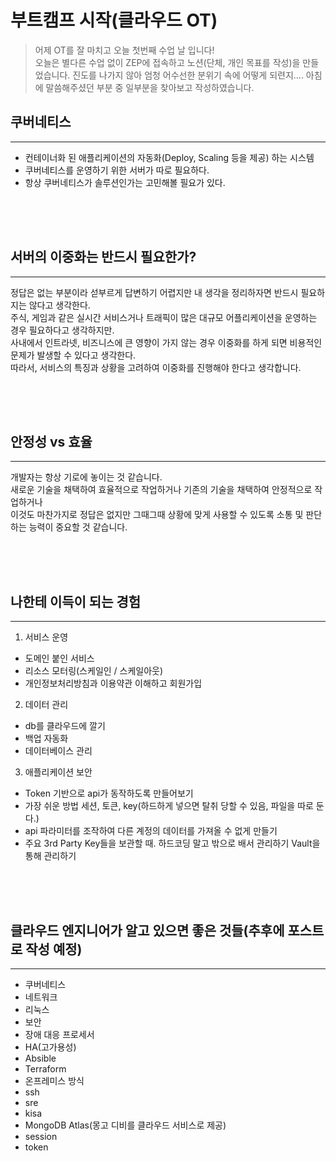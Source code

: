 # 부트캠프 시작(클라우드 OT)

> 어제 OT를 잘 마치고 오늘 첫번째 수업 날 입니다!  
> 오늘은 별다른 수업 없이 ZEP에 접속하고 노션(단체, 개인 목표를 작성)을 만들었습니다.
> 진도를 나가지 않아 엄청 어수선한 분위기 속에 어떻게 되련지....
> 아침에 말씀해주셨던 부분 중 일부분을 찾아보고 작성하였습니다.

## 쿠버네티스
*** 
- 컨테이너화 된 애플리케이션의 자동화(Deploy, Scaling 등을 제공) 하는 시스템
- 쿠버네티스를 운영하기 위한 서버가 따로 필요하다.
- 항상 쿠버네티스가 솔루션인가는 고민해볼 필요가 있다.

<div style="height: 50px;"></div>

## 서버의 이중화는 반드시 필요한가?
***
정답은 없는 부분이라 섣부르게 답변하기 어렵지만 내 생각을 정리하자면 반드시 필요하지는 않다고 생각한다.  
주식, 게임과 같은 실시간 서비스거나 트래픽이 많은 대규모 어플리케이션을 운영하는 경우 필요하다고 생각하지만.    
사내에서 인트라넷, 비즈니스에 큰 영향이 가지 않는 경우 이중화를 하게 되면 비용적인 문제가 발생할 수 있다고 생각한다.   
따라서, 서비스의 특징과 상황을 고려하여 이중화를 진행해야 한다고 생각합니다.

<div style="height: 50px;"></div>

## 안정성 vs 효율
***
개발자는 항상 기로에 놓이는 것 같습니다.  
새로운 기술을 채택하여 효율적으로 작업하거나 기존의 기술을 채택하여 안정적으로 작업하거나  
이것도 마찬가지로 정답은 없지만 그때그때 상황에 맞게 사용할 수 있도록 소통 및 판단하는 능력이 중요할 것 같습니다. 

<div style="height: 50px;"></div>

## 나한테 이득이 되는 경험
***
1. 서비스 운영
  - 도메인 붙인 서비스
  - 리소스 모터링(스케일인 / 스케일아웃)
  - 개인정보처리방침과 이용약관 이해하고 회원가입

2. 데이터 관리
- db를 클라우드에 깔기
- 백업 자동화
- 데이터베이스 관리

3. 애플리케이션 보안
- Token 기반으로 api가 동작하도록 만들어보기
- 가장 쉬운 방법 세션, 토큰, key(하드하게 넣으면 탈취 당할 수 있음, 파일을 따로 둔다.)
- api 파라미터를 조작하여 다른 계정의 데이터를 가져올 수 없게 만들기
- 주요 3rd Party Key들을 보관할 때. 하드코딩 말고 밖으로 배서 관리하기 Vault을 통해 관리하기

<div style="height: 50px;"></div>

## 클라우드 엔지니어가 알고 있으면 좋은 것들(추후에 포스트로 작성 예정)
***
- 쿠버네티스
- 네트워크
- 리눅스
- 보안
- 장애 대응 프로세서
- HA(고가용성)
- Absible
- Terraform
- 온프레미스 방식
- ssh
- sre
- kisa
- MongoDB Atlas(몽고 디비를 클라우드 서비스로 제공)
- session
- token
